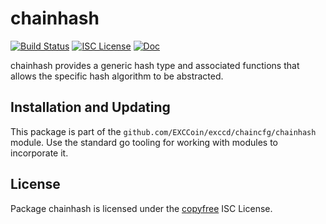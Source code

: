 chainhash
=========

[![Build Status](https://github.com/EXCCoin/exccd/workflows/Build%20and%20Test/badge.svg)](https://github.com/EXCCoin/exccd/actions)
[![ISC License](https://img.shields.io/badge/license-ISC-blue.svg)](http://copyfree.org)
[![Doc](https://img.shields.io/badge/doc-reference-blue.svg)](https://pkg.go.dev/github.com/EXCCoin/exccd/chaincfg/chainhash)

chainhash provides a generic hash type and associated functions that allows the
specific hash algorithm to be abstracted.

## Installation and Updating

This package is part of the `github.com/EXCCoin/exccd/chaincfg/chainhash` module.
Use the standard go tooling for working with modules to incorporate it.

## License

Package chainhash is licensed under the [copyfree](http://copyfree.org) ISC
License.
